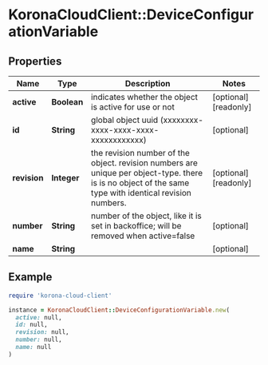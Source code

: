 # KoronaCloudClient::DeviceConfigurationVariable

## Properties

| Name | Type | Description | Notes |
| ---- | ---- | ----------- | ----- |
| **active** | **Boolean** | indicates whether the object is active for use or not | [optional][readonly] |
| **id** | **String** | global object uuid (xxxxxxxx-xxxx-xxxx-xxxx-xxxxxxxxxxxx) | [optional] |
| **revision** | **Integer** | the revision number of the object. revision numbers are unique per object-type. there is is no object of the same type with identical revision numbers. | [optional][readonly] |
| **number** | **String** | number of the object, like it is set in backoffice; will be removed when active&#x3D;false | [optional] |
| **name** | **String** |  | [optional] |

## Example

```ruby
require 'korona-cloud-client'

instance = KoronaCloudClient::DeviceConfigurationVariable.new(
  active: null,
  id: null,
  revision: null,
  number: null,
  name: null
)
```

